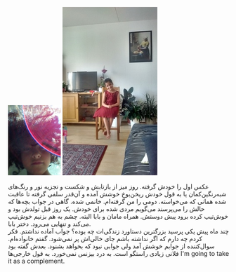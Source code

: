 <!-- 
.. title: پیاده‌روی در دلفت-هشت آگوست دوهزار و پانزده
.. slug: 2015-08-08-lopen-in-delft
.. date: 2015-08-08 20:14:54 UTC+02:00
.. tags: 
.. category: پیاده‌روی در دلفت
.. link: 
.. description: 
.. type: text
-->

![delft](/20150808_125306542_small.jpg)
![delft](/20150808_152807893_HDR_small.jpg)

عکس اول را خودش گرفته. روز میز از بازتابش و شکست و تجزیه نور و رنگ‌های شبه‌رنگین‌کمان یا به قول خودش ریخن‌بوخ خوشش آمده و آن‌قدر سلفی گرفته تا عاقبت شده همانی که می‌خواسته. دومی را من گرفته‌ام. خانمی شده. گاهی در جواب بچه‌ها که حالش را می‌پرسند می‌گویم مردی شده برای خودش. یک روز قبل تولدش بود و خوش‌تیپ کرده برود پیش دوستش. همراه مامان و بابا البته. چشم به هم بزنیم خوش‌تیپ می‌کند و تنهایی می‌رود. دختر بابا.  
چند ماه پیش یکی پرسید بزرگترین دستاورد زندگی‌ات چه بوده؟ جواب آماده نداشتم. فکر کردم چه دارم که اگر نداشته باشم جای خالی‌اش پر نمی‌شود. گفتم خانواده‌ام. سوال‌کننده از جوابم خوشش آمد ولی جوابی نبود که بخواهد بشنود. بعدش گفته بود فلانی زیادی راستگو است. به درد بیزنس نمی‌خورد. به قول خارجی‌ها I'm going to take it as a complement.
